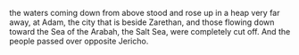 the waters coming down from above stood and rose up in a heap very far away, at Adam, the city that is beside Zarethan, and those flowing down toward the Sea of the Arabah, the Salt Sea, were completely cut off. And the people passed over opposite Jericho.

